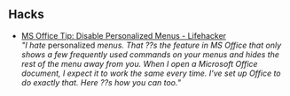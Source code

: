 <div id="wikitext">

Hacks
-----

-   [MS Office Tip: Disable Personalized Menus -
    Lifehacker](http://www.lifehacker.com/software/microsoft-office/ms-office-tip-disable-personalized-menus-126297.php)\
    *"I hate* personalized *menus. That ??s the feature in MS Office
    that only shows a few frequently used commands on your menus and
    hides the rest of the menu away from you. When I open a Microsoft
    Office document, I expect it to work the same every time. I've set
    up Office to do exactly that. Here ??s how you can too."*

<div class="vspace">

</div>

</div>
